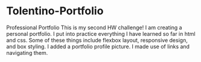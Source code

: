 # Tolentino-Portfolio
Professional Portfolio
This is my second HW challenge! I am creating a personal portfolio.
I put into practice everything I have learned so far in html and css.
Some of these things include flexbox layout, responsive design, and box styling.
I added a portfolio profile picture.
I made use of links and navigating them.